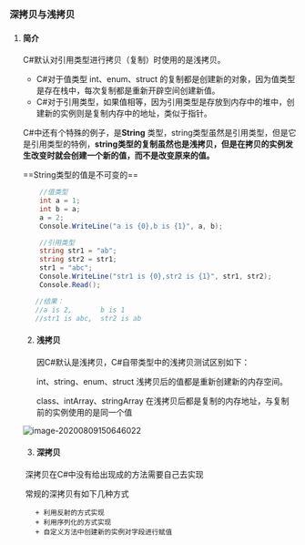 ### 深拷贝与浅拷贝

1. #### 简介

   C#默认对引用类型进行拷贝（复制）时使用的是浅拷贝。

   + C#对于值类型 int、enum、struct 的复制都是创建新的对象，因为值类型是存在栈中，每次复制都是重新开辟空间创建新值。
   + C#对于引用类型，如果值相等，因为引用类型是存放到内存中的堆中，创建新的实例则是复制内存中的地址，类似于指针。

   

   C#中还有个特殊的例子，是**String** 类型，string类型虽然是引用类型，但是它是引用类型的特例，**string类型的复制虽然也是浅拷贝，但是在拷贝的实例发生改变时就会创建一个新的值，而不是改变原来的值。**

   ==String类型的值是不可变的== 

   ~~~c#
       //值类型
       int a = 1;
       int b = a;
       a = 2;
       Console.WriteLine("a is {0},b is {1}", a, b);
   
       //引用类型
       string str1 = "ab";
       string str2 = str1;
       str1 = "abc";
       Console.WriteLine("str1 is {0},str2 is {1}", str1, str2);
       Console.Read();
   
      //结果：
      //a is 2,       b is 1
      //str1 is abc,  str2 is ab
   ~~~

   2. #### 浅拷贝

      因C#默认是浅拷贝，C#自带类型中的浅拷贝测试区别如下：

      int、string、enum、struct 浅拷贝后的值都是重新创建新的内存空间。

      class、intArray、stringArray 在浅拷贝后都是复制的内存地址，与复制前的实例使用的是同一个值

      

   ![image-20200809150646022](C:\Users\cc\AppData\Roaming\Typora\typora-user-images\image-20200809150646022.png)

   

   3. #### 深拷贝

   ​       深拷贝在C#中没有给出现成的方法需要自己去实现

   ​       常规的深拷贝有如下几种方式

          + 利用反射的方式实现
          + 利用序列化的方式实现
          + 自定义方法中创建新的实例对字段进行赋值